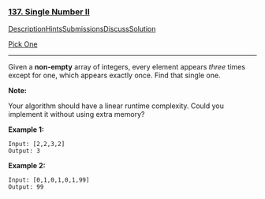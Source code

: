 ### [137. Single Number II](https://leetcode.com/problems/single-number-ii/description/)

[Description](https://leetcode.com/problems/single-number-ii/description/)[Hints](https://leetcode.com/problems/single-number-ii/hints/)[Submissions](https://leetcode.com/problems/single-number-ii/submissions/)[Discuss](https://leetcode.com/problems/single-number-ii/discuss/)[Solution](https://leetcode.com/problems/single-number-ii/solution/)

[Pick One](https://leetcode.com/problems/random-one-question/)

------

Given a **non-empty** array of integers, every element appears *three* times except for one, which appears exactly once. Find that single one.

**Note:**

Your algorithm should have a linear runtime complexity. Could you implement it without using extra memory?

**Example 1:**

```
Input: [2,2,3,2]
Output: 3
```

**Example 2:**

```
Input: [0,1,0,1,0,1,99]
Output: 99
```